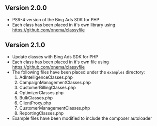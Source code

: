 ## Version 2.0.0
- PSR-4 version of the Bing Ads SDK for PHP
- Each class has been placed in it's own library using https://github.com/onema/classyfile


## Version 2.1.0
- Update classes with Bing Ads SDK for PHP 
- Each class has been placed in it's own file using https://github.com/onema/classyfile
- The following files have been placed under the `examples` directory:
  1. AdIntelligenceClasses.php
  2. CampaignManagementClasses.php
  3. CustomerBillingClasses.php
  4. OptimizerClasses.php
  5. BulkClasses.php	
  6. ClientProxy.php
  7. CustomerManagementClasses.php
  8. ReportingClasses.php  
- Example files have been modified to include the composer autoloader 
